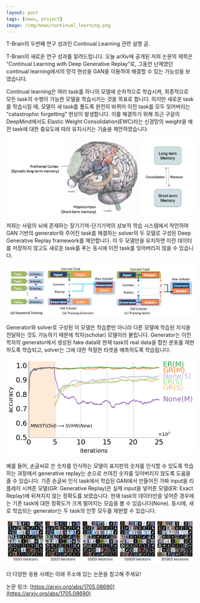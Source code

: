 ```yaml
---
layout: post
tags: [news, project]
image: /img/news/continual_learning.png
---
```


T-Brain의 두번째 연구 성과인 Continual Learning 관련 설명 글.

T-Brain의 새로운 연구 성과를 알려드립니다. 오늘 arXiv에 공개된 저희 논문의 제목은 “Continual Learning with Deep Generative Replay”로, 그동안 난제였던 continual learning에서의 망각 현상을 GAN을 이용하여 해결할 수 있는 가능성을 보였습니다.

Continual learning은 여러 task를 하나의 모델에 순차적으로 학습시켜, 최종적으로 모든 task의 수행이 가능한 모델을 학습시키는 것을 목표로 합니다. 하지만 새로운 task를 학습시킬 때, 모델이 새 task를 풀도록 완전히 바뀌어 이전 task를 모두 잊어버리는 “catastrophic forgetting” 현상이 발생합니다. 이를 해결하기 위해 최근 구글의 DeepMind에서도 Elastic Weight Consolidation(EWC)라는 신경망의 weight을 예전 task에 대한 중요도에 따라 유지시키는 기술을 제안하였습니다.

![img1](/img/news/continual_learning_1.png)

저희는 사람의 뇌에 존재하는 장기기억-단기기억의 상보적 학습 시스템에서 착안하여 GAN 기반의 generator와 주어진 task를 해결하는 solver의 두 모델로 구성된 Deep Generative Replay framework를 제안합니다. 이 두 모델만을 유지하면 이전 데이터를 저장하지 않고도 새로운 task를 푸는 동시에 이전 task를 잊어버리지 않을 수 있습니다. 

![img2](/img/news/continual_learning_2.png)

Generator와 solver로 구성된 이 모델은 학습뿐만 아니라 다른 모델에 학습된 지식을 전달하는 것도 가능하기 때문에 학자(scholar) 모델이라 불립니다. Generator는 이전 학자의 generator에서 생성된 fake data와 현재 task의 real data을 합친 분포를 재현하도록 학습되고, solver는 그에 대한 적절한 타겟을 예측하도록 학습됩니다.

![img3](/img/news/continual_learning_3.png)

예를 들어, 손글씨로 쓴 숫자를 인식하는 모델이 표지판의 숫자를 인식할 수 있도록 학습하는 과정에서 generative replay는 손으로 쓰여진 숫자를 잊어버리지 않도록 도움을 줄 수 있습니다. 기존 손글씨 인식 task에서 학습된 GAN에서 만들어진 가짜 input을 리플레이 시켜준 모델(GR: Generative Replay)은 실제 input을 넣어준 모델(ER: Exact Replay)에 뒤쳐지지 않는 정확도를 보였습니다. 현재 task의 데이터만을 넣어준 경우에는 기존 task에 대한 정확도가 크게 떨어지는 모습을 볼 수 있습니다(None). 동시에, 새로 학습되는 generator는 두 task의 인풋 모두를 재현할 수 있습니다.

![img4](/img/news/continual_learning_4.png)

더 다양한 응용 사례는 아래 주소에 있는 논문을 참고해 주세요!

논문 링크: [https://arxiv.org/abs/1705.08690](https://arxiv.org/abs/1705.08690)

